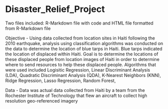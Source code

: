 # Disaster_Relief_Project

Two files included: R-Markdown file with code and HTML file formatted from R-Markdown file

Objective - Using data collected from location sites in Haiti following the 2010 earthquake, analysis using classification algorithms was conducted on the data to determine the location of blue tarps in Haiti. Blue tarps indicated the location of displaced within Haiti. Goal is to determine the locations of these displaced people from location images of Haiti in order to determine where to send resources to help these displaced people. Algorithms that were used included Logisitic Regression, Linear Discriminant Analysis (LDA), Quadratic Discriminant Analysis (QDA), K-Nearest Neighbors (KNN), Ridge Regression, Lasso Regression, Random Forest, 

Data - Data was actual data collected from Haiti by a team from the Rochester Institute of Technology that flew an aircraft to collect high resolution geo-referenced imagery

